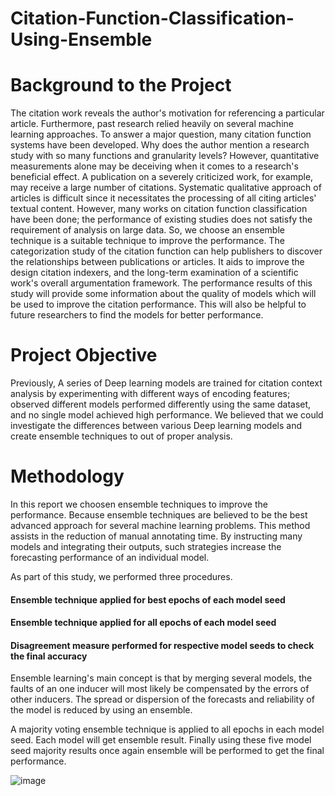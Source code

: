 # Citation-Function-Classification-Using-Ensemble
# Background to the Project
The citation work reveals the author's motivation for referencing a particular article. Furthermore, past research relied heavily on several machine learning approaches. To answer a major question, many citation function systems have been developed. Why does the author mention a research study with so many functions and granularity levels? However, quantitative measurements alone may be deceiving when it comes to a research's beneficial effect. A publication on a severely criticized work, for example, may receive a large number of citations. Systematic qualitative approach of articles is difficult since it necessitates the processing of all citing articles' textual content. 
However, many works on citation function classification have been done; the performance of existing studies does not satisfy the requirement of analysis on large data.  So, we choose an ensemble technique is a suitable technique to improve the performance. 
The categorization study of the citation function can help publishers to discover the relationships between publications or articles. It aids to improve the design citation indexers, and the long-term examination of a scientific work's overall argumentation framework. The performance results of this study will provide some information about the quality of models which will be used to improve the citation performance. This will also be helpful to future researchers to find the models for better performance.



# Project Objective 
Previously, A series of Deep learning models are trained for citation context analysis by experimenting with different ways of encoding features; observed different models performed differently using the same dataset, and no single model achieved high performance. We believed that we could investigate the differences between various Deep learning models and create ensemble techniques to out of proper analysis.

# Methodology 
In this report we choosen ensemble techniques to improve the performance. Because ensemble techniques 
are believed to be the best advanced approach for several machine learning problems. This method assists in the reduction of manual annotating time. By instructing many models and integrating their outputs, such strategies increase the forecasting performance of an individual model.

As part of this study, we performed three procedures. 
####	 Ensemble technique applied for best epochs of each model seed 
####	 Ensemble technique applied for all epochs of each model seed 
####	 Disagreement measure performed for respective model seeds to check the final accuracy

Ensemble learning's main concept is that by merging several models, the faults of an one inducer will most likely be compensated by the errors of other inducers.  The spread or dispersion of the forecasts and reliability of the model is reduced by using an ensemble.
 
A majority voting ensemble technique is applied to all epochs in each model seed. Each model will get ensemble result. Finally using these five model seed majority results once again ensemble will be performed to get the final performance. 

![image](https://user-images.githubusercontent.com/87181929/163737685-a73770bf-5f74-4409-b791-cfd7de8e17c7.png)
